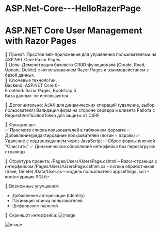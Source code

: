 # ASP.Net-Core---HelloRazerPage
ASP.NET Core User Management with Razor Pages
===
🔹 Проект: Простое веб-приложение для управления пользователями на ASP.NET Core Razor Pages. <br />
🔹 Цель: Демонстрация базового CRUD-функционала (Create, Read, Update, Delete) с использованием Razor Pages и взаимодействием с базой данных. <br />
🔹 Ключевые технологии: <br />
Backend: ASP.NET Core 6+ <br />
Frontend: Razor Pages, Bootstrap 5 <br />
База данных: не используется <br />

🔹 Дополнительно:
AJAX для динамических операций (удаление, выбор пользователя)
Валидация форм на стороне сервера и клиента
Работа с RequestVerificationToken для защиты от CSRF

🔹 Функционал: <br>
✅ Просмотр списка пользователей в табличном формате
✅ Добавление/редактирование пользователей (логин + пароль)
✅ Удаление с подтверждением через JavaScript
✅ Сброс формы кнопкой "Очистить"
✅ Динамическое обновление интерфейса без перезагрузки страницы

🔹 Структура проекта:
/Pages/Users/UsersPage.cshtml – Razor-страница с интерфейсом
/Pages/Users/UsersPage.cshtml.cs – логика обработчиков (Save, Delete)
/Data/User.cs – модель пользователя
appsettings.json – конфигурация SQLite

🔹 Возможные улучшения:
- Добавление авторизации (Identity)
- Пагинация списка пользователей
- Шифрование паролей
    
🔹 Скриншот интерфейса:
![image](https://github.com/user-attachments/assets/e85bfc02-46e5-4fba-8a39-74f45b9f12b8)

![image](https://github.com/user-attachments/assets/bf5fb65c-a889-4e69-a7ea-949f6479a6ca)


